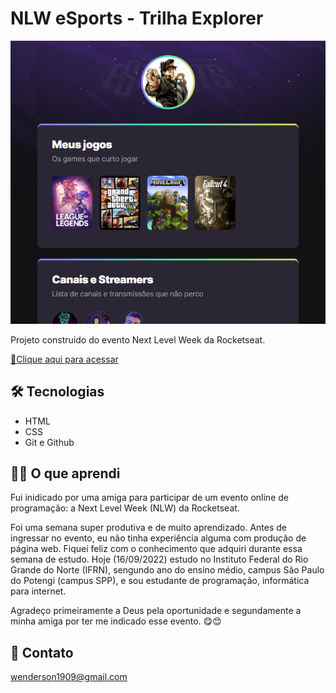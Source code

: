 # NLW eSports - Trilha Explorer

![preview](./.github/preview.png)

Projeto construido do evento Next Level Week da Rocketseat.

[🔗Clique aqui para acessar](https://wendersonvibes.github.io/nlw-esports-explorer-project/)

## 🛠 Tecnologias

- HTML
- CSS
- Git e Github

## 👨‍💻 O que aprendi

Fui inidicado por uma amiga para participar de um evento online de programação: a Next Level Week (NLW) da Rocketseat.

Foi uma semana super produtiva e de muito aprendizado. Antes de ingressar no evento, eu não tinha experiência alguma com produção de página web. Fiquei feliz com o conhecimento que adquiri durante essa semana de estudo. Hoje (16/09/2022) estudo no Instituto Federal do Rio Grande do Norte (IFRN), sengundo ano do ensino médio, campus São Paulo do Potengi (campus SPP), e sou estudante de programação, informática para internet.

Agradeço primeiramente a Deus pela oportunidade e segundamente a minha amiga por ter me indicado esse evento. 😋😊

## 💛 Contato

wenderson1909@gmail.com
